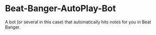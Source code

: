 # Beat-Banger-AutoPlay-Bot
A bot (or several in this case) that automatically hits notes for you in Beat Banger.

